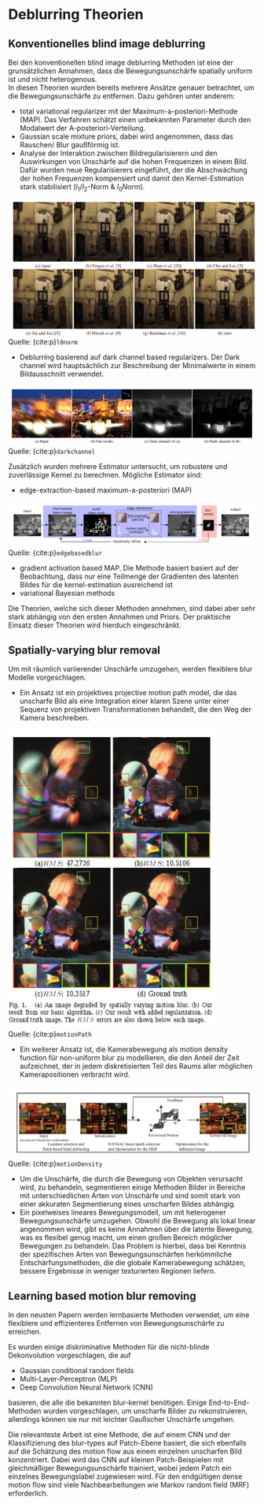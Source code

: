 # Deblurring Theorien


## Konventionelles blind image deblurring

Bei den konventionellen blind image deblurring Methoden ist eine der grunsätzlichen Annahmen, dass die Bewegungsunschärfe spatially uniform ist und nicht heterogenous.  
In diesen Theorien wurden bereits mehrere Ansätze genauer betrachtet, um die Bewegungsunschärfe zu entfernen. Dazu gehören unter anderem:  
* total variational regularizer mit der Maximum-a-posteriori-Methode (MAP). Das Verfahren schätzt einen unbekannten Parameter durch den Modalwert der A-posteriori-Verteilung.
* Gaussian scale mixture priors, dabei wird angenommen, dass das Rauschen/ Blur gaußförmig ist.
* Analyse der Interaktion zwischen Bildregularisierern und den Auswirkungen von Unschärfe auf die hohen Frequenzen in einem Bild. Dafür wurden neue Regularisierers eingeführt, der die Abschwächung der hohen Frequenzen kompensiert und damit den Kernel-Estimation stark stabilisiert ($l_1/ l_2$-Norm & $l_0 Norm$).


![l0_norm](./images/l0_norm.PNG)  
Quelle: {cite:p}`l0norm`


* Deblurring basierend auf dark channel based regularizers. Der Dark channel wird hauptsächlich zur Beschreibung der Minimalwerte in einem Bildausschnitt verwendet.


![darkchannel](./images/darkchannel.PNG)  
Quelle: {cite:p}`darkchannel`


Zusätzlich wurden mehrere Estimator untersucht, um robustere und zuverlässige Kernel zu berechnen. Mögliche Estimator sind:  
* edge-extraction-based maximum-a-posteriori (MAP)


![edgebasedblur](./images/edgebasedblur.PNG)  
Quelle: {cite:p}`edgebasedblur`


* gradient activation based MAP. Die  Methode basiert basiert auf der Beobachtung, dass nur eine Teilmenge der Gradienten des latenten Bildes für die kernel-estimation ausreichend ist
* variational Bayesian methods

Die Theorien, welche sich dieser Methoden annehmen, sind dabei aber sehr stark abhängig von den ersten Annahmen und Priors. Der praktische Einsatz dieser Theorien wird hierduch eingeschränkt.


## Spatially-varying blur removal



Um mit räumlich variierender Unschärfe umzugehen, werden flexiblere blur Modelle vorgeschlagen.  
* Ein Ansatz ist ein projektives projective motion path model,  die das unscharfe Bild als eine Integration einer klaren Szene unter einer Sequenz von projektiven Transformationen behandelt, die den Weg der Kamera beschreiben. 


![motionPath](./images/motionPath.PNG)  
Quelle: {cite:p}`motionPath`


* Ein weiterer Ansatz ist, die Kamerabewegung als motion density function für non-uniform blur zu modellieren, die den Anteil der Zeit aufzeichnet, der in jedem diskretisierten Teil des Raums aller möglichen Kamerapositionen verbracht wird. 


![motionDensity](./images/motionDensity.PNG)  
Quelle: {cite:p}`motionDensity`


* Um die Unschärfe, die durch die Bewegung von Objekten verursacht wird, zu behandeln, segmentieren einige Methoden Bilder in Bereiche mit unterschiedlichen Arten von Unschärfe und sind somit stark von einer akkuraten Segmentierung eines unscharfen Bildes abhängig. 
* Ein pixelweises lineares Bewegungsmodell, um mit heterogener Bewegungsunschärfe umzugehen. Obwohl die Bewegung als lokal linear angenommen wird, gibt es keine Annahmen über die latente Bewegung, was es flexibel genug macht, um einen großen Bereich möglicher Bewegungen zu behandeln. Das Problem is hierbei, dass bei Kenntnis der spezifischen Arten von Bewegungsunschärfen  herkömmliche Entschärfungsmethoden, die die globale Kamerabewegung schätzen, bessere Ergebnisse in weniger texturierten Regionen liefern.


## Learning based motion blur removing


In den neusten Papern werden lernbasierte Methoden verwendet, um eine flexiblere und effizienteres Entfernen von Bewegungsunschärfe zu erreichen.  

Es wurden einige diskriminative Methoden für die nicht-blinde Dekonvolution vorgeschlagen, die auf
* Gaussian conditional random fields 
* Multi-Layer-Perceptron (MLP) 
* Deep Convolution Neural Network (CNN) 

basieren, die alle die bekannten blur-kernel benötigen. 
Einige End-to-End-Methoden wurden vorgeschlagen, um unscharfe Bilder zu rekonstruieren, allerdings können sie nur mit leichter Gaußscher Unschärfe umgehen.  

Die relevanteste Arbeit ist eine Methode, die auf einem CNN und der Klassifizierung des blur-types auf Patch-Ebene basiert, die sich ebenfalls auf die Schätzung des motion flow aus einem einzelnen unscharfen Bild konzentriert.  Dabei wird das CNN auf kleinen Patch-Beispielen mit gleichmäßiger Bewegungsunschärfe trainiert, wobei jedem Patch ein einzelnes Bewegungslabel zugewiesen wird. Für den endgültigen dense motion flow sind viele Nachbearbeitungen wie Markov random field (MRF) erforderlich.
